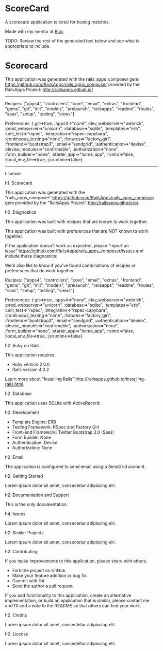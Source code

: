 # ScoreCard

A scorecard application tailored for boxing matches. 

Made with my mentor at [Bloc](http://bloc.io)

TODO: Review the rest of the generated text below and see what is appropriate to include. 

Scorecard
========================

This application was generated with the rails_apps_composer gem:
https://github.com/RailsApps/rails_apps_composer
provided by the RailsApps Project:
http://railsapps.github.io/

________________________

Recipes:
["apps4", "controllers", "core", "email", "extras", "frontend", "gems", "git", "init", "models", "prelaunch", "railsapps", "readme", "routes", "saas", "setup", "testing", "views"]

Preferences:
{:git=>true, :apps4=>"none", :dev_webserver=>"webrick", :prod_webserver=>"unicorn", :database=>"sqlite", :templates=>"erb", :unit_test=>"rspec", :integration=>"rspec-capybara", :continuous_testing=>"none", :fixtures=>"factory_girl", :frontend=>"bootstrap3", :email=>"sendgrid", :authentication=>"devise", :devise_modules=>"confirmable", :authorization=>"none", :form_builder=>"none", :starter_app=>"home_app", :rvmrc=>false, :local_env_file=>true, :jsruntime=>false}

________________________

License


h1. Scorecard

This application was generated with the "rails_apps_composer":https://github.com/RailsApps/rails_apps_composer gem provided by the "RailsApps Project":http://railsapps.github.io/.

h2. Diagnostics

This application was built with recipes that are known to work together.

This application was built with preferences that are NOT known to work together.

If the application doesn't work as expected, please "report an issue":https://github.com/RailsApps/rails_apps_composer/issues and include these diagnostics:

We'd also like to know if you've found combinations of recipes or preferences that do work together.

Recipes:
["apps4", "controllers", "core", "email", "extras", "frontend", "gems", "git", "init", "models", "prelaunch", "railsapps", "readme", "routes", "saas", "setup", "testing", "views"]

Preferences:
{:git=>true, :apps4=>"none", :dev_webserver=>"webrick", :prod_webserver=>"unicorn", :database=>"sqlite", :templates=>"erb", :unit_test=>"rspec", :integration=>"rspec-capybara", :continuous_testing=>"none", :fixtures=>"factory_girl", :frontend=>"bootstrap3", :email=>"sendgrid", :authentication=>"devise", :devise_modules=>"confirmable", :authorization=>"none", :form_builder=>"none", :starter_app=>"home_app", :rvmrc=>false, :local_env_file=>true, :jsruntime=>false}

h2. Ruby on Rails

This application requires:

* Ruby version 2.0.0
* Rails version 4.0.2

Learn more about "Installing Rails":http://railsapps.github.io/installing-rails.html.

h2. Database

This application uses SQLite with ActiveRecord.

h2. Development

* Template Engine: ERB
* Testing Framework: RSpec and Factory Girl
* Front-end Framework: Twitter Bootstrap 3.0 (Sass)
* Form Builder: None
* Authentication: Devise
* Authorization: None

h2. Email

The application is configured to send email using a SendGrid account.

h2. Getting Started

Lorem ipsum dolor sit amet, consectetur adipiscing elit.

h2. Documentation and Support

This is the only documentation.

h4. Issues

Lorem ipsum dolor sit amet, consectetur adipiscing elit.

h2. Similar Projects

Lorem ipsum dolor sit amet, consectetur adipiscing elit.

h2. Contributing

If you make improvements to this application, please share with others.

* Fork the project on GitHub.
* Make your feature addition or bug fix.
* Commit with Git.
* Send the author a pull request.

If you add functionality to this application, create an alternative implementation, or build an application that is similar, please contact me and I'll add a note to the README so that others can find your work.

h2. Credits

Lorem ipsum dolor sit amet, consectetur adipiscing elit.

h2. License

Lorem ipsum dolor sit amet, consectetur adipiscing elit.
